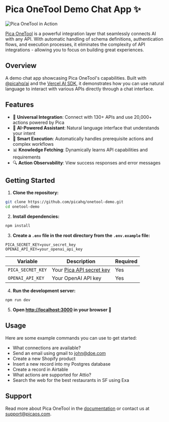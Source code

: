 # Pica OneTool Demo Chat App ✨

![Pica OneTool in Action](demo.gif)

[Pica OneTool](https://www.npmjs.com/package/@picahq/ai) is a powerful integration layer that seamlessly connects AI with any API. With automatic handling of schema definitions, authentication flows, and execution processes, it eliminates the complexity of API integrations - allowing you to focus on building great experiences.

## Overview

A demo chat app showcasing Pica OneTool's capabilities. Built with [@picahq/ai](https://www.npmjs.com/package/@picahq/ai) and the [Vercel AI SDK](https://www.npmjs.com/package/ai), it demonstrates how you can use natural language to interact with various APIs directly through a chat interface.

## Features

- 🔌 **Universal Integration**: Connect with 130+ APIs and use 20,000+ actions powered by Pica
- 🤖 **AI-Powered Assistant**: Natural language interface that understands your intent
- 🧠 **Smart Execution**: Automatically handles prerequisite actions and complex workflows
- 📊 **Knowledge Fetching**: Dynamically learns API capabilities and requirements
- 🔍 **Action Observability**: View success responses and error messages

## Getting Started

1. **Clone the repository:**
```bash
git clone https://github.com/picahq/onetool-demo.git
cd onetool-demo
```

2. **Install dependencies:**
```bash
npm install
```

3. **Create a `.env` file in the root directory from the `.env.example` file:**
```env
PICA_SECRET_KEY=your_secret_key
OPENAI_API_KEY=your_openai_api_key
```

| Variable | Description | Required |
|----------|-------------|----------|
| `PICA_SECRET_KEY` | Your [Pica API secret key](https://app.picaos.com/settings/api-keys) | Yes |
| `OPENAI_API_KEY` | Your OpenAI API key | Yes |

4. **Run the development server:**
```bash
npm run dev
```

5. **Open [http://localhost:3000](http://localhost:3000) in your browser 🚀**

## Usage

Here are some example commands you can use to get started:

- What connections are available?
- Send an email using gmail to john@doe.com
- Create a new Shopify product
- Insert a new record into my Postgres database
- Create a record in Airtable
- What actions are supported for Attio?
- Search the web for the best restaurants in SF using Exa

## Support

Read more about Pica OneTool in the [documentation](https://docs.picaos.com/sdk/vercel-ai) or contact us at [support@picaos.com](mailto:support@picaos.com).
